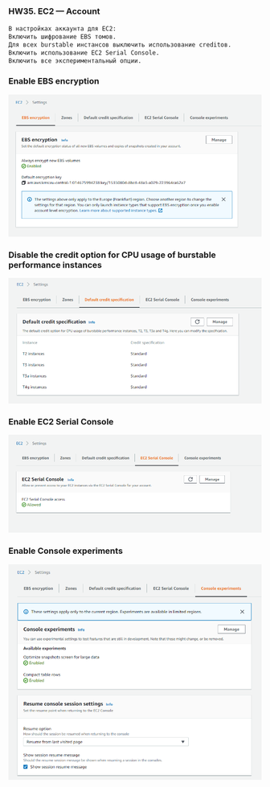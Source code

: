 ### HW35. EC2 — Account
``` 
В настройках аккаунта для EC2:
Включить шифрование EBS томов.
Для всех burstable инстансов выключить использование creditов. 
Включить использование EC2 Serial Console.
Включить все экспериментальный опции.
```
### Enable EBS encryption
![screen shot web page](https://github.com/v-kostyukov/ithillel-tasks/blob/master/HW35/img/screen1.png)
### Disable the credit option for CPU usage of burstable performance instances
![screen shot web page](https://github.com/v-kostyukov/ithillel-tasks/blob/master/HW35/img/screen2.png)
### Enable EC2 Serial Console
![screen shot web page](https://github.com/v-kostyukov/ithillel-tasks/blob/master/HW35/img/screen3.png)
### Enable Console experiments
![screen shot web page](https://github.com/v-kostyukov/ithillel-tasks/blob/master/HW35/img/screen4.png)
